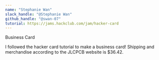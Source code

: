 ```yaml
---
name: "Stephanie Wan"
slack_handle: "@Stephanie Wan"
github_handle: "@swan-07"
tutorial: https://jams.hackclub.com/jam/hacker-card
---
```


Business Card

I followed the hacker card tutorial to make a business card! Shipping and merchandise according to the JLCPCB website is $36.42.
